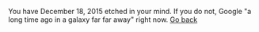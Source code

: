 You have December 18, 2015 etched in your mind.
If you do not, Google "a long time ago in a galaxy far far away" right now.
[Go back](../mashmallow.md)
